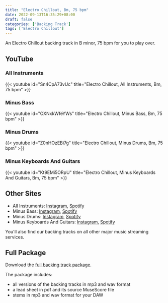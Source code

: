 ```yaml
---
title: "Electro Chillout, Bm, 75 bpm"
date: 2022-09-13T16:35:29+08:00
draft: false
categories: ['Backing Track']
tags: ['Electro Chillout']
---
```


An Electro Chillout backing track in B minor, 75 bpm for you to play over. 

<!--more-->

## YouTube

### All Instruments

{{< youtube id="Sn4CpA73vUc" title="Electro Chillout, All Instruments, Bm, 75 bpm" >}}

### Minus Bass

{{< youtube id="OXNxkWfeYWs" title="Electro Chillout, Minus Bass, Bm, 75 bpm" >}}

### Minus Drums

{{< youtube id="Z0nHOzEBi7g" title="Electro Chillout, Minus Drums, Bm, 75 bpm" >}}

### Minus Keyboards And Guitars

{{< youtube id="Kt9EMi5ORpU" title="Electro Chillout, Minus Keyboards And Guitars, Bm, 75 bpm" >}}

## Other Sites

* All Instruments:
  [Instagram](https://www.instagram.com/p/CiXbg-Ou6Pe/),
  [Spotify](https://open.spotify.com/track/476rNnfMa89UuhLtfYkt3T)
* Minus Bass:
  [Instagram](https://www.instagram.com/p/CiXa2K0urBE/),
  [Spotify](https://open.spotify.com/track/2bj9V1QW8fEqWHfsLfiXLX)
* Minus Drums:
  [Instagram](https://www.instagram.com/p/CiXZwr_rNJj/), 
  [Spotify](https://open.spotify.com/track/7n7JaoAXQttXFe9MrDgDWl)
* Minus Keyboards And Guitars:
  [Instagram](https://www.instagram.com/p/CiXY-TxuQR8/),
  [Spotify](https://open.spotify.com/track/4kDKg5aQLIFZkZCkJUEe28)

You'll also find our backing tracks on all other major music streaming services.

## Full Package

Download the [full backing track
package](https://mmbt.s3.eu-south-1.amazonaws.com/Musica+Maestro+Backing+Tracks+-+03+-+Navy+Blue+Metallic.zip).

The package includes:

* all versions of the backing tracks in mp3 and wav format
* a lead sheet in pdf and its source MuseScore file
* stems in mp3 and wav format for your DAW


